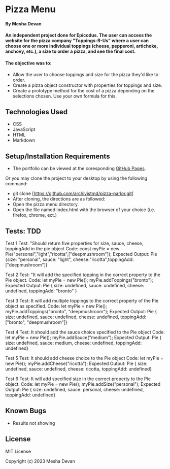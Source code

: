 # Pizza Menu

#### By **Mesha Devan**

#### An independent project done for Epicodus. The user can access the website for the pizza company "Toppings-R-Us" where a user can choose one or more individual toppings (cheese, pepperoni, artichoke, anchovy, etc.), a size to order a pizza, and see the final cost.

#### The objective was to:
* Allow the user to choose toppings and size for the pizza they'd like to order.
* Create a pizza object constructor with properties for toppings and size.
* Create a prototype method for the cost of a pizza depending on the selections chosen. Use your own formula for this.


## Technologies Used

* CSS
* JavaScript
* HTML
* Markdown

## Setup/Installation Requirements

* The portfolio can be viewed at the coresponding [GitHub Pages](https://archivistmd.github.io/pizza-parlor).

Or you may clone the project to your desktop by using the following command:

* git clone [https://github.com/archivistmd/pizza-parlor.git]
* After cloning, the directions are as followed:
* Open the pizza menu directory.
* Open the file named index.html with the browser of your choice (i.e. firefox, chrome, ect.)

## Tests: TDD
Test 1
Test: "Should return five properties for size, sauce, cheese, toppingAdd in the pie object
Code:
const myPie = new Pie("personal","light","ricotta",["deepmushroom"]); 
Expected Output: 
Pie {size: "personal", sauce: "light", cheese:"ricotta",toppingAdd: ["deepmushroom"]}

Test 2
Test: "It will add the specified topping in the correct property to the Pie object.
Code: 
let myPie = new Pie();
myPie.addToppings("bronto");
Expected Output: Pie
{ size: undefined, sauce: undefined, cheese: undefined, toppingAdd: "bronto" }

Test 3
Test: It will add multiple toppings to the correct property of the Pie object as specified.
Code:
let myPie = new Pie();
myPie.addToppings("bronto", "deepmushroom");
Expected Output:
Pie { size: undefined, sauce: undefined, cheese: undefined, toppingAdd: ["bronto", "deepmushroom"]}

Test 4
Test: It should add the sauce choice specified to the Pie object
Code:
let myPie = new Pie();
myPie.addSauce("medium");
Expected Output:
Pie { size: undefined, sauce: medium, cheese: undefined, toppingAdd: undefined}

Test 5
Test: It should add cheese choice to the Pie object
Code:
let myPie = new Pie();
myPie.addCheese("ricotta");
Expected Output:
Pie { size: undefined, sauce: undefined, cheese: ricotta, toppingAdd: undefined}

Test 6
Test: It will add specified size in the correct property to the Pie object.
Code:
let myPie = new Pie();
myPie.addSize("personal");
Expected Output:
Pie { size: undefined, sauce: personal, cheese: undefined, toppingAdd: undefined}



## Known Bugs

* Results not showing

## License

MIT License

Copyright (c) 2023 Mesha Devan
